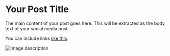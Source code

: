 # Your Post Title

The main content of your post goes here. 
This will be extracted as the body text of your social media post.

You can include links [like this](https://example.com).

![Image description](https://example.com/image.jpg)
